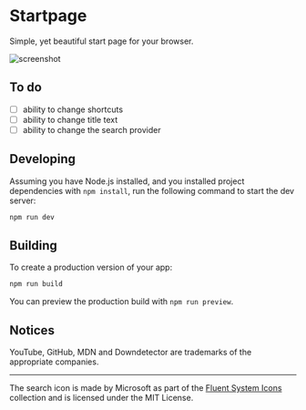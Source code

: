 # Startpage

Simple, yet beautiful start page for your browser.

![screenshot](https://cdn.discordapp.com/attachments/791628533339521031/966783717542592552/unknown.png)

## To do

- [ ] ability to change shortcuts
- [ ] ability to change title text
- [ ] ability to change the search provider

## Developing

Assuming you have Node.js installed, and you installed project dependencies with `npm install`, run the following command to start the dev server:

```bash
npm run dev
```

## Building

To create a production version of your app:

```bash
npm run build
```

You can preview the production build with `npm run preview`.

## Notices

YouTube, GitHub, MDN and Downdetector are trademarks of the appropriate companies.

---

The search icon is made by Microsoft as part of the [Fluent System Icons](https://github.com/microsoft/fluentui-system-icons) collection and is licensed under the MIT License.

